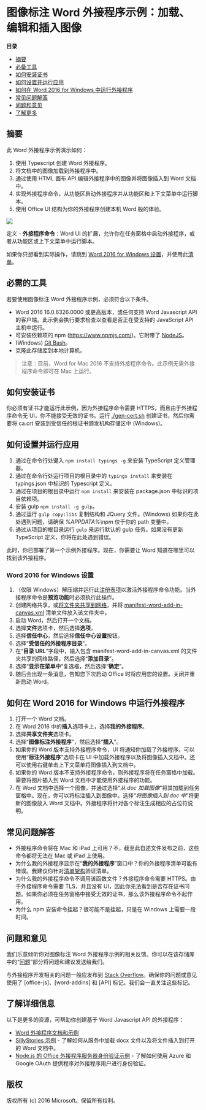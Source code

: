 # <a name="image-callouts-word-add-in-sample:-load,-edit,-and-insert-images"></a>图像标注 Word 外接程序示例：加载、编辑和插入图像

**目录**

* [摘要](#summary)
* [必备工具](#required-tools)
* [如何安装证书](#how-to-install-certificates)
* [如何设置并运行应用](#how-to-set-up-and-run-the-app)
* [如何在 Word 2016 for Windows 中运行外接程序](#how-to-run-the-add-in-in-Word-2016-for-Windows)
* [常见问题解答](#faq)
* [问题和意见](#questions-and-comments)
* [了解更多](#learn-more)


## <a name="summary"></a>摘要

此 Word 外接程序示例演示如何：

1. 使用 Typescript 创建 Word 外接程序。
2. 将文档中的图像加载到外接程序中。
3. 通过使用 HTML 画布 API 编辑外接程序中的图像并将图像插入到 Word 文档中。
4. 实现外接程序命令，从功能区启动外接程序并从功能区和上下文菜单中运行脚本。
5. 使用 Office UI 结构为你的外接程序创建本机 Word 般的体验。

![](/readme-images/Word-Add-in-TypeScript-Canvas.gif)

定义 - **外接程序命令**：Word UI 的扩展，允许你在任务窗格中启动外接程序，或者从功能区或上下文菜单中运行脚本。

如果你只想看到实际操作，请跳到 [Word 2016 for Windows 设置](#word-2016-for-windows-set-up)，并使用此[清单](https://github.com/OfficeDev/Word-Add-in-TypeScript-Canvas/blob/deploy2Azure/manifest-word-add-in-canvas.xml)。

## <a name="required-tools"></a>必需的工具

若要使用图像标注 Word 外接程序示例，必须符合以下条件。

* Word 2016 16.0.6326.0000 或更高版本，或任何支持 Word Javascript API 的客户端。此示例会执行要求检查以查看是否正在受支持的 JavaScript API 主机中运行。
* 可安装依赖项的 npm (https://www.npmjs.com/)。它附带了 [NodeJS](https://nodejs.org/en/)。
* (Windows) [Git Bash](http://www.git-scm.com/downloads)。
* 克隆此存储库到本地计算机。

> 注意：目前，Word for Mac 2016 不支持外接程序命令。此示例无需外接程序命令即可在 Mac 上运行。

## <a name="how-to-install-certificates"></a>如何安装证书

你必须有证书才能运行此示例，因为外接程序命令需要 HTTPS，而且由于外接程序命令无 UI，你不能接受无效的证书。运行 [./gen-cert.sh](#gen-cert.sh) 创建证书，然后你需要将 ca.crt 安装到受信任的根证书颁发机构存储区中 (Windows)。

## <a name="how-to-set-up-and-run-the-app"></a>如何设置并运行应用

1. 通过在命令行处键入 ```npm install typings -g``` 来安装 TypeScript 定义管理器。
2. 通过在命令行处运行项目的根目录中的 ```typings install``` 来安装在 typings.json 中标识的 Typescript 定义。
3. 通过在项目的根目录中运行 ```npm install``` 来安装在 package.json 中标识的项目依赖项。
4. 安装 gulp ```npm install -g gulp```。
5. 通过运行 ```gulp copy:libs``` 复制结构和 JQuery 文件。(Windows) 如果你在此处遇到问题，请确保 *%APPDATA%\npm* 位于你的 path 变量中。
6. 通过从项目的根目录运行 ```gulp``` 来运行默认的 gulp 任务。如果没有更新 TypeScript 定义，你将在此处遇到错误。

此时，你已部署了第一个示例外接程序。现在，你需要让 Word 知道在哪里可以找到该外接程序。

### <a name="word-2016-for-windows-set-up"></a>Word 2016 for Windows 设置

1. （仅限 Windows）解压缩并运行此[注册表项](https://github.com/OfficeDev/Office-Add-in-Commands-Samples/tree/master/Tools/AddInCommandsUndark)以激活外接程序命令功能。当外接程序命令是**预览功能**时必须执行此操作。
2. 创建网络共享，或[将文件夹共享到网络](https://technet.microsoft.com/en-us/library/cc770880.aspx)，并将 [manifest-word-add-in-canvas.xml](manifest-word-add-in-canvas.xml) 清单文件放入该文件夹中。
3. 启动 Word，然后打开一个文档。
4. 选择**文件**选项卡，然后选择**选项**。
5. 选择**信任中心**，然后选择**信任中心设置**按钮。
6. 选择“**受信任的外接程序目录**”。
7. 在“**目录 URL**”字段中，输入包含 manifest-word-add-in-canvas.xml 的文件夹共享的网络路径，然后选择“**添加目录**”。
8. 选择“**显示在菜单中**”复选框，然后选择“**确定**”。
9. 随后会出现一条消息，告知您下次启动 Office 时将应用您的设置。关闭并重新启动 Word。

## <a name="how-to-run-the-add-in-in-word-2016-for-windows"></a>如何在 Word 2016 for Windows 中运行外接程序

1. 打开一个 Word 文档。
2. 在 Word 2016 中的**插入**选项卡上，选择**我的外接程序**。
3. 选择**共享文件夹**选项卡。
4. 选择“**图像标注外接程序**”，然后选择“**插入**”。
5. 如果你的 Word 版本支持外接程序命令，UI 将通知你加载了外接程序。可以使用“**标注外接程序**”选项卡在 UI 中加载外接程序以及将图像插入文档中。还可以使用右键单击上下文菜单将图像插入到文档中。
6. 如果你的 Word 版本不支持外接程序命令，则外接程序将在任务窗格中加载。需要将图片插入到 Word 文档中才能使用外接程序的功能。
7. 在 Word 文档中选择一个图像，并通过选择“*从 doc 加载图像*”将其加载到任务窗格中。现在，你可以将标注插入到图像中。选择“*将图像插入到 doc 中*”将更新的图像放入 Word 文档中。外接程序将针对各个标注生成相应的占位符说明。

## <a name="faq"></a>常见问题解答

* 外接程序命令将在 Mac 和 iPad 上可用？不，截至此自述文件发布之前，这些命令都将无法在 Mac 或 iPad 上使用。
* 为什么我的外接程序显示在“**我的外接程序**”窗口中？你的外接程序清单可能有错误。我建议你针对[清单架构](https://github.com/OfficeDev/Office-Add-in-Commands-Samples/tree/master/Tools/XSD)验证清单。
* 为什么我的外接程序命令不调用该函数文件？外接程序命令需要 HTTPS。由于外接程序命令需要 TLS，并且没有 UI，因此你无法看到是否存在证书问题。如果你必须在任务窗格中接受无效的证书，那么该外接程序命令不起作用。
* 为什么 npm 安装命令挂起？很可能不是挂起，只是在 Windows 上需要一段时间。

## <a name="questions-and-comments"></a>问题和意见

我们乐意倾听你对图像标注 Word 外接程序示例的相关反馈。你可以在该存储库中的“[问题](https://github.com/OfficeDev/Word-Add-in-TypeScript-Canvas/issues)”部分将问题和建议发送给我们。

与外接程序开发相关的问题一般应发布到 [Stack Overflow](http://stackoverflow.com/questions/tagged/Office365+API)。确保你的问题或意见使用了 [office-js]、[word-addins] 和 [API] 标记。我们会一直关注这些标记。

## <a name="learn-more"></a>了解详细信息

以下是更多的资源，可帮助你创建基于 Word Javascript API 的外接程序：

* [Word 外接程序文档和示例](https://dev.office.com/word)
* [SillyStories 示例](https://github.com/OfficeDev/Word-Add-in-SillyStories) - 了解如何从服务中加载 docx 文件以及将文件插入到打开的 Word 文档中。
* [Node.js 的 Office 外接程序服务器身份验证示例](https://github.com/OfficeDev/Office-Add-in-Nodejs-ServerAuth) - 了解如何使用 Azure 和 Google OAuth 提供程序对外接程序用户进行身份验证。

## <a name="copyright"></a>版权
版权所有 (c) 2016 Microsoft。保留所有权利。
